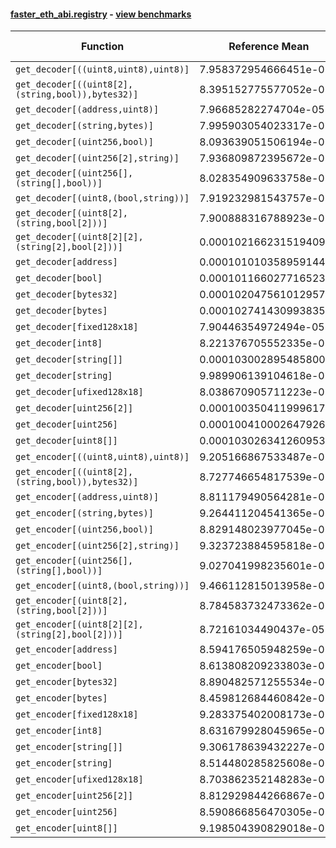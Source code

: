 #### [faster_eth_abi.registry](https://github.com/BobTheBuidler/faster-eth-abi/blob/master/faster_eth_abi/registry.py) - [view benchmarks](https://github.com/BobTheBuidler/faster-eth-abi/blob/master/benchmarks/test_registry_benchmarks.py)

| Function | Reference Mean | Faster Mean | % Change | Speedup (%) | x Faster | Faster |
|----------|---------------|-------------|----------|-------------|----------|--------|
| `get_decoder[((uint8,uint8),uint8)]` | 7.958372954666451e-05 | 7.983101918523436e-05 | -0.31% | -0.31% | 1.00x | ❌ |
| `get_decoder[((uint8[2],(string,bool)),bytes32)]` | 8.395152775577052e-05 | 8.436070574901222e-05 | -0.49% | -0.49% | 1.00x | ❌ |
| `get_decoder[(address,uint8)]` | 7.96685282274704e-05 | 7.883936564819664e-05 | 1.04% | 1.05% | 1.01x | ✅ |
| `get_decoder[(string,bytes)]` | 7.995903054023317e-05 | 8.057218654854563e-05 | -0.77% | -0.76% | 0.99x | ❌ |
| `get_decoder[(uint256,bool)]` | 8.093639051506194e-05 | 8.261129383878105e-05 | -2.07% | -2.03% | 0.98x | ❌ |
| `get_decoder[(uint256[2],string)]` | 7.936809872395672e-05 | 8.056515604478527e-05 | -1.51% | -1.49% | 0.99x | ❌ |
| `get_decoder[(uint256[],(string[],bool))]` | 8.028354909633758e-05 | 7.926567340761725e-05 | 1.27% | 1.28% | 1.01x | ✅ |
| `get_decoder[(uint8,(bool,string))]` | 7.919232981543757e-05 | 8.0896683752831e-05 | -2.15% | -2.11% | 0.98x | ❌ |
| `get_decoder[(uint8[2],(string,bool[2]))]` | 7.900888316788923e-05 | 7.877497264967199e-05 | 0.30% | 0.30% | 1.00x | ✅ |
| `get_decoder[(uint8[2][2],(string[2],bool[2]))]` | 0.00010216623151940915 | 0.00010284993368944499 | -0.67% | -0.66% | 0.99x | ❌ |
| `get_decoder[address]` | 0.00010101035895914436 | 9.968259474802978e-05 | 1.31% | 1.33% | 1.01x | ✅ |
| `get_decoder[bool]` | 0.00010116602771652351 | 0.00010115907594095417 | 0.01% | 0.01% | 1.00x | ✅ |
| `get_decoder[bytes32]` | 0.00010204756101295738 | 0.00010240543801272318 | -0.35% | -0.35% | 1.00x | ❌ |
| `get_decoder[bytes]` | 0.00010274143099383587 | 0.00010167697485078309 | 1.04% | 1.05% | 1.01x | ✅ |
| `get_decoder[fixed128x18]` | 7.90446354972494e-05 | 7.9126248851248e-05 | -0.10% | -0.10% | 1.00x | ❌ |
| `get_decoder[int8]` | 8.221376705552335e-05 | 8.341489797589549e-05 | -1.46% | -1.44% | 0.99x | ❌ |
| `get_decoder[string[]]` | 0.00010300289548580043 | 0.0001011234150688008 | 1.82% | 1.86% | 1.02x | ✅ |
| `get_decoder[string]` | 9.989906139104618e-05 | 9.910563784568266e-05 | 0.79% | 0.80% | 1.01x | ✅ |
| `get_decoder[ufixed128x18]` | 8.038670905711223e-05 | 8.109893165356282e-05 | -0.89% | -0.88% | 0.99x | ❌ |
| `get_decoder[uint256[2]]` | 0.00010035041199961742 | 0.00010143325718578062 | -1.08% | -1.07% | 0.99x | ❌ |
| `get_decoder[uint256]` | 0.00010041000264792666 | 0.0001004928505123725 | -0.08% | -0.08% | 1.00x | ❌ |
| `get_decoder[uint8[]]` | 0.00010302634126095393 | 0.00010365946922410014 | -0.61% | -0.61% | 0.99x | ❌ |
| `get_encoder[((uint8,uint8),uint8)]` | 9.205166867533487e-05 | 9.20838822159841e-05 | -0.03% | -0.03% | 1.00x | ❌ |
| `get_encoder[((uint8[2],(string,bool)),bytes32)]` | 8.727746654817539e-05 | 8.711298112894662e-05 | 0.19% | 0.19% | 1.00x | ✅ |
| `get_encoder[(address,uint8)]` | 8.811179490564281e-05 | 8.780598555212597e-05 | 0.35% | 0.35% | 1.00x | ✅ |
| `get_encoder[(string,bytes)]` | 9.264411204541365e-05 | 9.252815665619877e-05 | 0.13% | 0.13% | 1.00x | ✅ |
| `get_encoder[(uint256,bool)]` | 8.829148023977045e-05 | 8.813823593187313e-05 | 0.17% | 0.17% | 1.00x | ✅ |
| `get_encoder[(uint256[2],string)]` | 9.323723884595818e-05 | 9.159103147081518e-05 | 1.77% | 1.80% | 1.02x | ✅ |
| `get_encoder[(uint256[],(string[],bool))]` | 9.027041998235601e-05 | 8.891928596985623e-05 | 1.50% | 1.52% | 1.02x | ✅ |
| `get_encoder[(uint8,(bool,string))]` | 9.466112815013958e-05 | 9.48120005754569e-05 | -0.16% | -0.16% | 1.00x | ❌ |
| `get_encoder[(uint8[2],(string,bool[2]))]` | 8.784583732473362e-05 | 8.824716566334572e-05 | -0.46% | -0.45% | 1.00x | ❌ |
| `get_encoder[(uint8[2][2],(string[2],bool[2]))]` | 8.72161034490437e-05 | 8.804360663175878e-05 | -0.95% | -0.94% | 0.99x | ❌ |
| `get_encoder[address]` | 8.594176505948259e-05 | 8.54927525304592e-05 | 0.52% | 0.53% | 1.01x | ✅ |
| `get_encoder[bool]` | 8.613808209233803e-05 | 8.488657507216713e-05 | 1.45% | 1.47% | 1.01x | ✅ |
| `get_encoder[bytes32]` | 8.890482571255534e-05 | 8.919585238302598e-05 | -0.33% | -0.33% | 1.00x | ❌ |
| `get_encoder[bytes]` | 8.459812684460842e-05 | 8.483461338822123e-05 | -0.28% | -0.28% | 1.00x | ❌ |
| `get_encoder[fixed128x18]` | 9.283375402008173e-05 | 9.245522836648278e-05 | 0.41% | 0.41% | 1.00x | ✅ |
| `get_encoder[int8]` | 8.631679928045965e-05 | 8.794666465300942e-05 | -1.89% | -1.85% | 0.98x | ❌ |
| `get_encoder[string[]]` | 9.306178639432227e-05 | 9.348526494631566e-05 | -0.46% | -0.45% | 1.00x | ❌ |
| `get_encoder[string]` | 8.514480285825608e-05 | 8.490380756408883e-05 | 0.28% | 0.28% | 1.00x | ✅ |
| `get_encoder[ufixed128x18]` | 8.703862352148283e-05 | 8.699279644166405e-05 | 0.05% | 0.05% | 1.00x | ✅ |
| `get_encoder[uint256[2]]` | 8.812929844266867e-05 | 8.750035391168574e-05 | 0.71% | 0.72% | 1.01x | ✅ |
| `get_encoder[uint256]` | 8.590866856470305e-05 | 8.454674346147024e-05 | 1.59% | 1.61% | 1.02x | ✅ |
| `get_encoder[uint8[]]` | 9.198504390829018e-05 | 9.224697226408257e-05 | -0.28% | -0.28% | 1.00x | ❌ |
